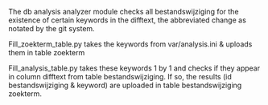 The db analysis analyzer module checks all bestandswijziging for the existence of certain keywords in the difftext, the abbreviated change as notated by the git system. 

Fill_zoekterm_table.py takes the keywords from var/analysis.ini & uploads them in table zoekterm

Fill_analysis_table.py takes these keywords 1 by 1 and checks if they appear in column difftext from table bestandswijziging. 
If so, the results (id bestandswijziging & keyword) are uploaded in table bestandswijziging zoekterm.


